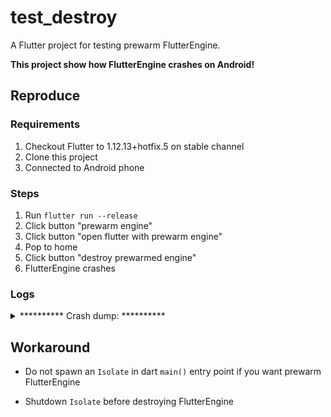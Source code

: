 # test_destroy
A Flutter project for testing prewarm FlutterEngine.

**This project show how FlutterEngine crashes on Android!**

## Reproduce

### Requirements
1. Checkout Flutter to 1.12.13+hotfix.5 on stable channel
2. Clone this project
3. Connected to Android phone

### Steps
1. Run `flutter run --release`
2. Click button "prewarm engine"
3. Click button "open flutter with prewarm engine"
4. Pop to home
5. Click button "destroy prewarmed engine"
6. FlutterEngine crashes

### Logs

<details>
<summary>********** Crash dump: **********</summary>
Build fingerprint: 'HUAWEI/VOG-AL10/HWVOG:9/HUAWEIVOG-AL10/9.1.0.226C00:user/release-keys'
#00 0x000000000062d6e0 /data/app/com.example.test_destroy-XhnDtc7qXNgt8LGjiwF_8g==/lib/arm64/libflutter.so (offset 0x270000)
std::__1::unique_ptr<dart::ThreadRegistry, std::__1::default_delete<dart::ThreadRegistry> >::operator->() const
/b/s/w/ir/cache/builder/src/out/android_release_arm64/../../third_party/libcxx/include/memory:2562:19
dart::IsolateGroup::threads_lock() const
/b/s/w/ir/cache/builder/src/out/android_release_arm64/../../third_party/dart/runtime/vm/isolate.cc:3268:0
dart::Isolate::ScheduleThread(bool, bool)
/b/s/w/ir/cache/builder/src/out/android_release_arm64/../../third_party/dart/runtime/vm/isolate.cc:3277:0
dart::Thread::EnterIsolate(dart::Isolate*)
/b/s/w/ir/cache/builder/src/out/android_release_arm64/../../third_party/dart/runtime/vm/thread.cc:311:0
#01 0x00000000006a26ec /data/app/com.example.test_destroy-XhnDtc7qXNgt8LGjiwF_8g==/lib/arm64/libflutter.so (offset 0x270000)
Dart_EnterIsolate
/b/s/w/ir/cache/builder/src/out/android_release_arm64/../../third_party/dart/runtime/vm/dart_api_impl.cc:1366:8
#02 0x00000000004c66f4 /data/app/com.example.test_destroy-XhnDtc7qXNgt8LGjiwF_8g==/lib/arm64/libflutter.so (offset 0x270000)
tonic::DartPersistentValue::Clear()
/b/s/w/ir/cache/builder/src/out/android_release_arm64/../../third_party/tonic/dart_persistent_value.cc:46:20
#03 0x0000000000290000 /data/app/com.example.test_destroy-XhnDtc7qXNgt8LGjiwF_8g==/lib/arm64/libflutter.so (offset 0x270000)
std::__1::function<void ()>::operator()() const
/b/s/w/ir/cache/builder/src/out/android_release_arm64/../../third_party/libcxx/include/functional:2419:12
fml::MessageLoopImpl::FlushTasks(fml::FlushType)
/b/s/w/ir/cache/builder/src/out/android_release_arm64/../../flutter/fml/message_loop_impl.cc:123:0
fml::MessageLoopImpl::RunExpiredTasksNow()
/b/s/w/ir/cache/builder/src/out/android_release_arm64/../../flutter/fml/message_loop_impl.cc:133:0
#04 0x00000000002926ec /data/app/com.example.test_destroy-XhnDtc7qXNgt8LGjiwF_8g==/lib/arm64/libflutter.so (offset 0x270000)
fml::MessageLoopAndroid::OnEventFired()
/b/s/w/ir/cache/builder/src/out/android_release_arm64/../../flutter/fml/platform/android/message_loop_android.cc:92:5
fml::MessageLoopAndroid::MessageLoopAndroid()::$_0::operator()(int, int, void*) const
/b/s/w/ir/cache/builder/src/out/android_release_arm64/../../flutter/fml/platform/android/message_loop_android.cc:42:0
fml::MessageLoopAndroid::MessageLoopAndroid()::$_0::__invoke(int, int, void*)
/b/s/w/ir/cache/builder/src/out/android_release_arm64/../../flutter/fml/platform/android/message_loop_android.cc:40:0
#05 0x00000000000142cc /system/lib64/libutils.so (android::Looper::pollInner(int)+932)
#06 0x0000000000013e8c /system/lib64/libutils.so (android::Looper::pollOnce(int, int*, int*, void**)+60)
#07 0x0000000000012278 /system/lib64/libandroid.so (ALooper_pollOnce+96)
#08 0x0000000000292808 /data/app/com.example.test_destroy-XhnDtc7qXNgt8LGjiwF_8g==/lib/arm64/libflutter.so (offset 0x270000)
fml::MessageLoopAndroid::Run()
/b/s/w/ir/cache/builder/src/out/android_release_arm64/../../flutter/fml/platform/android/message_loop_android.cc:68:18
#09 0x000000000028f1d8 /data/app/com.example.test_destroy-XhnDtc7qXNgt8LGjiwF_8g==/lib/arm64/libflutter.so (offset 0x270000)
fml::MessageLoopImpl::DoRun()
/b/s/w/ir/cache/builder/src/out/android_release_arm64/../../flutter/fml/message_loop_impl.cc:0:7
fml::MessageLoop::Run()
/b/s/w/ir/cache/builder/src/out/android_release_arm64/../../flutter/fml/message_loop.cc:49:0
#10 0x0000000000291290 /data/app/com.example.test_destroy-XhnDtc7qXNgt8LGjiwF_8g==/lib/arm64/libflutter.so (offset 0x270000)
fml::Thread::Thread(std::__1::basic_string<char, std::__1::char_traits<char>, std::__1::allocator<char> > const&)::$_0::operator()() const
/b/s/w/ir/cache/builder/src/out/android_release_arm64/../../flutter/fml/thread.cc:34:10
decltype(std::__1::forward<fml::Thread::Thread(std::__1::basic_string<char, std::__1::char_traits<char>, std::__1::allocator<char> > const&)::$_0>(fp)()) std::__1::__invoke<fml::Thread::Thread(std::__1::basic_string<char, std::__1::char_traits<char>, std::__1::allocator<char> > const&)::$_0>(fml::Thread::Thread(std::__1::basic_string<char, std::__1::char_traits<char>, std::__1::allocator<char> > const&)::$_0&&)
/b/s/w/ir/cache/builder/src/out/android_release_arm64/../../third_party/libcxx/include/type_traits:3530:0
void std::__1::__thread_execute<std::__1::unique_ptr<std::__1::__thread_struct, std::__1::default_delete<std::__1::__thread_struct> >, fml::Thread::Thread(std::__1::basic_string<char, std::__1::char_traits<char>, std::__1::allocator<char> > const&)::$_0>(std::__1::tuple<std::__1::unique_ptr<std::__1::__thread_struct, std::__1::default_delete<std::__1::__thread_struct> >, fml::Thread::Thread(std::__1::basic_string<char, std::__1::char_traits<char>, std::__1::allocator<char> > const&)::$_0>&, std::__1::__tuple_indices<>)
/b/s/w/ir/cache/builder/src/out/android_release_arm64/../../third_party/libcxx/include/thread:341:0
void* std::__1::__thread_proxy<std::__1::tuple<std::__1::unique_ptr<std::__1::__thread_struct, std::__1::default_delete<std::__1::__thread_struct> >, fml::Thread::Thread(std::__1::basic_string<char, std::__1::char_traits<char>, std::__1::allocator<char> > const&)::$_0> >(void*)
/b/s/w/ir/cache/builder/src/out/android_release_arm64/../../third_party/libcxx/include/thread:351:0
#11 0x0000000000083588 /system/lib64/libc.so (__pthread_start(void*)+36)
#12 0x00000000000241dc /system/lib64/libc.so (__start_thread+68)
</details>

## Workaround

- Do not spawn an `Isolate` in dart `main()` entry point if you want prewarm FlutterEngine

- Shutdown `Isolate` before destroying FlutterEngine
